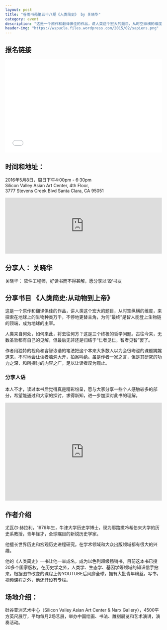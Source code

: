 ```yaml
---
layout: post
title: "谷雨书苑第五十八期《人类简史》 by 关晓华"
category: event
description: "这是一个原作和翻译俱佳的作品，讲人类这个宏大的题目，从时空纵横的维度，来探索在地球上的生物种类万千，不停地更替主角，为何“最终”是智人能登上生物链的顶端，成为地球的主宰。"
header-img: "https://wspucla.files.wordpress.com/2015/02/sapiens.png"
---
```


## 报名链接
<div style="width:100%; text-align:left;" ><iframe  src="//eventbrite.com/tickets-external?eid=25187423261&ref=etckt" frameborder="0" height="300" width="100%" vspace="0" hspace="0" marginheight="5" marginwidth="5" scrolling="auto" allowtransparency="true"></iframe></div>

## 时间和地址：

2016年5月8日，周日下午4:00pm - 6:30pm  
Silicon Valley Asian Art Center, 4th Floor,  
3777 Stevens Creek Blvd Santa Clara, CA 95051


<iframe width="100%" height="180" frameborder="0" style="border:0"
src="https://www.google.com/maps/embed/v1/place?q=3777%20Stevens%20Creek%20Blvd%20Santa%20Clara%2C%20CA%2095054&key=AIzaSyBU8Fpde0IWAvSPYuvrpcjOHm_8scuCusk" allowfullscreen></iframe>

## 分享人： 关晓华

关晓华： 软件工程师，好读书而不得甚解，愿分享以‘毁‘书友

## 分享书目 《人类简史:从动物到上帝》

这是一个原作和翻译俱佳的作品，讲人类这个宏大的题目，从时空纵横的维度，来探索在地球上的生物种类万千，不停地更替主角，为何“最终”是智人能登上生物链的顶端，成为地球的主宰。

人类来自何处，如何来此，将去往何方？这是三个终极的哲学问题。古往今来，无数圣哲都有自己的见解，但最后无非还是归结于“仁者见仁，智者见智”罢了。

作者用独特的视角和睿智诙谐的笔法把这个本来大多数人以为会很晦涩的课题娓娓道来，不时地会让读者脑洞大开，拍案叫绝。虽是作者一家之言，但是其研究的功力之深，和所探讨的内容之广，足以让读者叹为观止。

### 分享人语

本人不才，读过本书后觉得真是精彩纷呈，愿与大家分享一些个人感触较多的部分，希望能通过和大家的探讨，求得新知，进一步加深对此书的理解。

<iframe width="100%" height="315" src="https://www.youtube.com/embed/B2H9Q92RkfE" frameborder="0" allowfullscreen></iframe>

## 作者介绍

尤瓦尔·赫拉利，1976年生，牛津大学历史学博士，现为耶路撒冷希伯来大学的历史系教授，青年怪才，全球瞩目的新锐历史学家。

他擅长世界历史和宏观历史进程研究。在学术领域和大众出版领域都有很大的兴趣。

他的《人类简史》一书让他一举成名，成为以色列超级畅销书，目前这本书已授20多个国家版权，在历史学之外，人类学、生态学、基因学等领域的知识信手拈来，根据图书改变的课程上传YOUTUBE后风靡全球，拥有大批青年粉丝。写书，视频课程之外，他还开设有专栏。

##  场地介绍：
硅谷亚洲艺术中心（Silicon Valley Asian Art Center & Narx Gallery），4500平方英尺展厅，平均每月2场艺展，举办中国绘画、书法、雕刻展览和艺术演讲，演奏活动。
